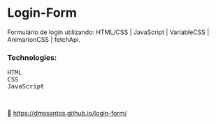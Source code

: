 # Login-Form
Formulário de login utilizando: HTML/CSS | JavaScript | VariableCSS | AnimarionCSS | fetchApi.



### Technologies:
<kbd>HTML</kbd>  
<kbd>CSS</kbd>  
<kbd>JavaScript</kbd>  

&nbsp;

:link: https://dmssantos.github.io/login-form/




